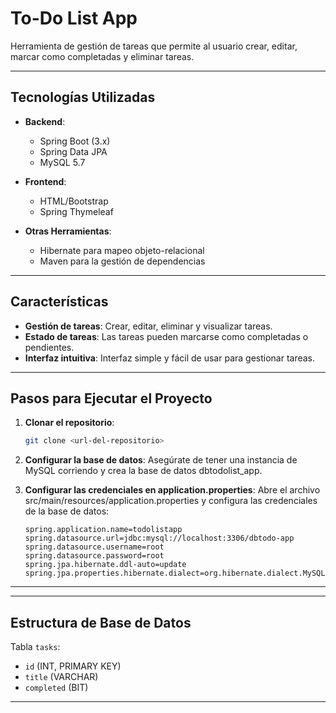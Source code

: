 # To-Do List App

Herramienta de gestión de tareas que permite al usuario crear, editar, marcar como completadas y eliminar tareas.

---

## Tecnologías Utilizadas

- **Backend**: 
  - Spring Boot (3.x)
  - Spring Data JPA
  - MySQL 5.7
  
- **Frontend**: 
  - HTML/Bootstrap
  - Spring Thymeleaf
    
- **Otras Herramientas**:
  - Hibernate para mapeo objeto-relacional
  - Maven para la gestión de dependencias

---

## Características

- **Gestión de tareas**: Crear, editar, eliminar y visualizar tareas.
- **Estado de tareas**: Las tareas pueden marcarse como completadas o pendientes.
- **Interfaz intuitiva**: Interfaz simple y fácil de usar para gestionar tareas.

---

## Pasos para Ejecutar el Proyecto

1. **Clonar el repositorio**:
   ```bash
   git clone <url-del-repositorio>
   ```

2. **Configurar la base de datos**:
   Asegúrate de tener una instancia de MySQL corriendo y crea la base de datos dbtodolist_app.

3. **Configurar las credenciales en application.properties**:
    Abre el archivo src/main/resources/application.properties y configura las credenciales de la base de datos:
    ```properties
    spring.application.name=todolistapp
    spring.datasource.url=jdbc:mysql://localhost:3306/dbtodo-app
    spring.datasource.username=root
    spring.datasource.password=root
    spring.jpa.hibernate.ddl-auto=update
    spring.jpa.properties.hibernate.dialect=org.hibernate.dialect.MySQLDialect
    ```
---

---

## Estructura de Base de Datos
  Tabla `tasks`:
  - `id` (INT, PRIMARY KEY)
  - `title` (VARCHAR)
  - `completed` (BIT)
  
---
